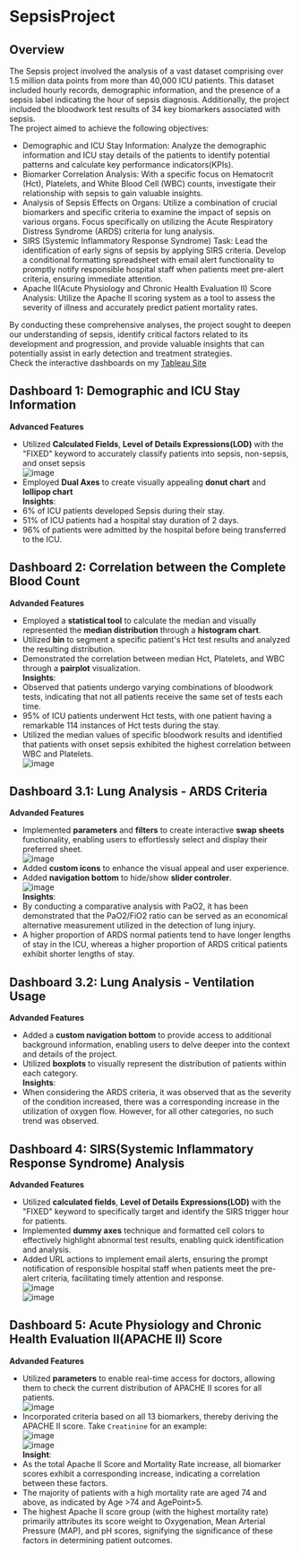 # SepsisProject
## Overview  
The Sepsis project involved the analysis of a vast dataset comprising over 1.5 million data points from more than 40,000 ICU patients. This dataset included hourly records, demographic information, and the presence of a sepsis label indicating the hour of sepsis diagnosis. Additionally, the project included the bloodwork test results of 34 key biomarkers associated with sepsis.  
The project aimed to achieve the following objectives:
- Demographic and ICU Stay Information: Analyze the demographic information and ICU stay details of the patients to identify potential patterns and calculate key performance indicators(KPIs).  
- Biomarker Correlation Analysis: With a specific focus on Hematocrit (Hct), Platelets, and White Blood Cell (WBC) counts, investigate their relationship with sepsis to gain valuable insights. 
- Analysis of Sepsis Effects on Organs: Utilize a combination of crucial biomarkers and specific criteria to examine the impact of sepsis on various organs. Focus specifically on utilizing the Acute Respiratory Distress Syndrome (ARDS) criteria for lung analysis.  
- SIRS (Systemic Inflammatory Response Syndrome) Task: Lead the identification of early signs of sepsis by applying SIRS criteria. Develop a conditional formatting spreadsheet with email alert functionality to promptly notify responsible hospital staff when patients meet pre-alert criteria, ensuring immediate attention.    
- Apache II(Acute Physiology and Chronic Health Evaluation II) Score Analysis: Utilize the Apache II scoring system as a tool to assess the severity of illness and accurately predict patient mortality rates.  
  
By conducting these comprehensive analyses, the project sought to deepen our understanding of sepsis, identify critical factors related to its development and progression, and provide valuable insights that can potentially assist in early detection and treatment strategies.  
Check the interactive dashboards on my [Tableau Site](https://public.tableau.com/app/profile/xinchen)   

## Dashboard 1: Demographic and ICU Stay Information  
**Advanced Features**  
- Utilized **Calculated Fields**, **Level of Details Expressions(LOD)** with the "FIXED" keyword to accurately classify patients into sepsis, non-sepsis, and onset sepsis  
![image](https://github.com/chen8122/SepsisData_Tableau/assets/9794705/0bcd7e06-a4ca-49c9-8a4c-9b2e7cf9322c)  
- Employed **Dual Axes** to create visually appealing **donut chart** and **lollipop chart**  
**Insights**:  
- 6% of ICU patients developed Sepsis during their stay.  
- 51% of ICU patients had a hospital stay duration of 2 days.  
- 96% of patients were admitted by the hospital before being transferred to the ICU.  

## Dashboard 2: Correlation between the Complete Blood Count  
**Advanded Features**  
- Employed a **statistical tool** to calculate the median and visually represented the **median distribution** through a **histogram chart**.  
- Utilized **bin** to  segment a specific patient's Hct test results and analyzed the resulting distribution.    
- Demonstrated the correlation between median Hct, Platelets, and WBC through a **pairplot** visualization.      
**Insights**:  
- Observed that patients undergo varying combinations of bloodwork tests, indicating that not all patients receive the same set of tests each time.  
- 95% of ICU patients underwent Hct tests, with one patient having a remarkable 114 instances of Hct tests during the stay.  
- Utilized the median values of specific bloodwork results and identified that patients with onset sepsis exhibited the highest correlation between WBC and Platelets.    
![image](https://github.com/chen8122/SepsisData_Tableau/assets/9794705/2afc7e99-519b-484d-9c25-21bae2bfed5a)  

## Dashboard 3.1: Lung Analysis - ARDS Criteria  
**Advanded Features**  
- Implemented **parameters** and **filters** to create interactive **swap sheets** functionality, enabling users to effortlessly select and display their preferred sheet.  
![image](https://github.com/chen8122/SepsisData_Tableau/assets/9794705/efc3f595-7775-463b-9516-910c397350b2)  
- Added **custom icons** to enhance the visual appeal and user experience.  
- Added **navigation bottom** to hide/show **slider controler**.  
![image](https://github.com/chen8122/SepsisData_Tableau/assets/9794705/c4f42327-f9f1-4c59-ad2a-1fbda9e921f8)    
**Insights**:  
- By conducting a comparative analysis with PaO2, it has been demonstrated that the PaO2/FiO2 ratio can be served as an economical alternative measurement utilized in the detection of lung injury.  
- A higher proportion of ARDS normal patients tend to have longer lengths of stay in the ICU, whereas a higher proportion of ARDS critical patients exhibit shorter lengths of stay.  

## Dashboard 3.2: Lung Analysis - Ventilation Usage  
**Advanded Features**  
- Added a **custom navigation bottom** to provide access to additional background information, enabling users to delve deeper into the context and details of the project.  
- Utilized **boxplots** to visually represent the distribution of patients within each category.  
**Insights**:
- When considering the ARDS criteria, it was observed that as the severity of the condition increased, there was a corresponding increase in the utilization of oxygen flow. However, for all other categories, no such trend was observed.  

## Dashboard 4: SIRS(Systemic Inflammatory Response Syndrome) Analysis  
**Advanded Features**  
- Utilized **calculated fields**, **Level of Details Expressions(LOD)** with the "FIXED" keyword to specifically target and identify the SIRS trigger hour for patients.    
- Implemented **dummy axes** technique and formatted cell colors to effectively highlight abnormal test results, enabling quick identification and analysis.  
- Added URL actions to implement email alerts, ensuring the prompt notification of responsible hospital staff when patients meet the pre-alert criteria, facilitating timely attention and response.   
![image](https://github.com/chen8122/SepsisData_Tableau/assets/9794705/badbfcc7-cff1-4148-828d-32715470b8cf)  
![image](https://github.com/chen8122/SepsisData_Tableau/assets/9794705/f793236e-bb6d-455d-bb15-89e632eb9e95)  

## Dashboard 5: Acute Physiology and Chronic Health Evaluation II(APACHE II) Score  
**Advanded Features**  
- Utilized **parameters** to enable real-time access for doctors, allowing them to check the current distribution of APACHE II scores for all patients.  
![image](https://github.com/chen8122/SepsisData_Tableau/assets/9794705/27c2f7e6-e230-4d2f-9399-1e6f0137f14a)  
- Incorporated criteria based on all 13 biomarkers, thereby deriving the APACHE II score. Take `Creatinine` for an example:   
![image](https://github.com/chen8122/SepsisData_Tableau/assets/9794705/003dbd4e-a895-4feb-af6e-a823d1fbbad7)  
![image](https://github.com/chen8122/SepsisData_Tableau/assets/9794705/85815ed8-ec10-4a9e-b4d7-33aee1b4ea16)  
**Insight**:  
- As the total Apache II Score and Mortality Rate increase, all biomarker scores exhibit a corresponding increase, indicating a correlation between these factors.  
- The majority of patients with a high mortality rate are aged 74 and above, as indicated by Age >74 and AgePoint>5.  
- The highest Apache II score group (with the highest mortality rate) primarily attributes its score weight to Oxygenation, Mean Arterial Pressure (MAP), and pH scores, signifying the significance of these factors in determining patient outcomes.  


